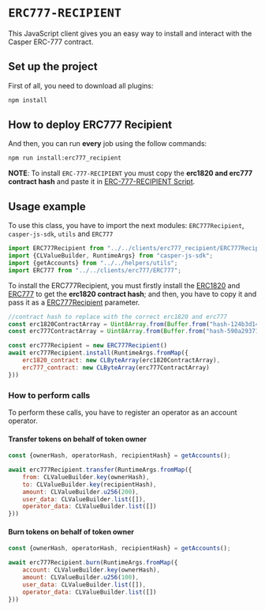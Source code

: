 # `ERC777-RECIPIENT`

This JavaScript client gives you an easy way to install and interact with the Casper ERC-777 contract.

## Set up the project

First of all, you need to download all plugins:

``` bash
npm install
```

## How to deploy ERC777 Recipient
And then, you can run **every** job using the follow commands:
``` bash
npm run install:erc777_recipient
```

**NOTE**: To install `ERC-777-RECIPIENT` you must copy the **erc1820 and erc777 contract hash** 
and paste it in [ERC-777-RECIPIENT Script](../../jobs/erc777_recipient/installer.js).

## Usage example
To use this class, you have to import the next modules: `ERC777Recipient`, `casper-js-sdk`, `utils` and `ERC777`
``` javascript
import ERC777Recipient from "../../clients/erc777_recipient/ERC777Recipient";
import {CLValueBuilder, RuntimeArgs} from "casper-js-sdk";
import {getAccounts} from "../../helpers/utils";
import ERC777 from "../../clients/erc777/ERC777";
```
To install the ERC777Recipient, you must firstly install the [ERC1820](../../jobs/erc1820/installer.js)
and [ERC777](../../jobs/erc777/installer.js) to get the **erc1820 contract hash**;
and then, you have to copy it and pass it as a [ERC777Recipient](../../jobs/erc777/installer.js) parameter.
``` javascript
//contract hash to replace with the correct erc1820 and erc777
const erc1820ContractArray = Uint8Array.from(Buffer.from("hash-124b3d14aeae1668afde1f35a28162c98d25446b52d19a1058e3cef7ac545bfe".slice(5), 'hex'));
const erc777ContractArray = Uint8Array.from(Buffer.from("hash-590a29371bb8d7d57a319fbc984c09f12558a56129bdfa90e8b585011002eb77".slice(5), 'hex'));

const erc777Recipient = new ERC777Recipient()
await erc777Recipient.install(RuntimeArgs.fromMap({
    erc1820_contract: new CLByteArray(erc1820ContractArray),
    erc777_contract: new CLByteArray(erc777ContractArray)
}))
```

### How to perform calls
To perform these calls, you have to register an operator as an account operator.

#### Transfer tokens on behalf of token owner
``` javascript
const {ownerHash, operatorHash, recipientHash} = getAccounts();

await erc777Recipient.transfer(RuntimeArgs.fromMap({
    from: CLValueBuilder.key(ownerHash),
    to: CLValueBuilder.key(recipientHash),
    amount: CLValueBuilder.u256(200),
    user_data: CLValueBuilder.list([]),
    operator_data: CLValueBuilder.list([])
}))
```
#### Burn tokens on behalf of token owner
``` javascript
const {ownerHash, operatorHash, recipientHash} = getAccounts();

await erc777Recipient.burn(RuntimeArgs.fromMap({
    account: CLValueBuilder.key(ownerHash),
    amount: CLValueBuilder.u256(100),
    user_data: CLValueBuilder.list([]),
    operator_data: CLValueBuilder.list([])
}))
```